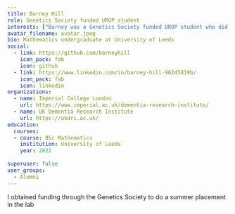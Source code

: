 ```yaml
---
title: Barney Hill
role: Genetics Society funded UROP student
interests: ["Barney was a Genetics Society funded UROP student who did a summer placement in the lab. He's currently working as a Bioinformatician at the University of Oxford."]
avatar_filename: avatar.jpeg
bio: Mathematics undergraduate at University of Leeds
social:
  - link: https://github.com/barneyhill
    icon_pack: fab
    icon: github    
  - link: https://www.linkedin.com/in/barney-hill-96245819b/
    icon_pack: fab
    icon: linkedin    
organizations:
  - name: Imperial College London
    url: https://www.imperial.ac.uk/dementia-research-institute/
  - name: UK Dementia Research Institute
    url: https://ukdri.ac.uk/
education:
  courses:
  - course: BSc Mathematics
    institution: University of Leeds
    year: 2022
      
superuser: false
user_groups:
  - Alumni
---
```


I obtained funding through the Genetics Society to do a summer placement in the lab

